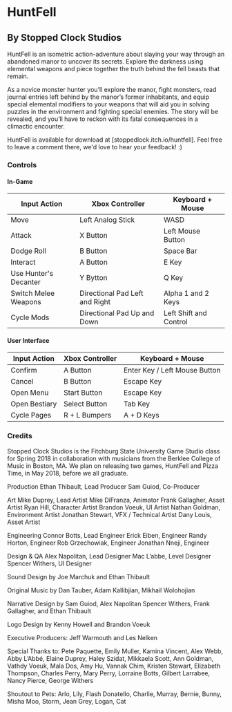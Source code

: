 # HuntFell

## By Stopped Clock Studios

HuntFell is an isometric action-adventure about slaying your way through an abandoned manor to uncover its secrets. Explore the darkness using elemental weapons and piece together the truth behind the fell beasts that remain.

As a novice monster hunter you’ll explore the manor, fight monsters, read journal entries left behind by the manor’s former inhabitants, and equip special elemental modifiers to your weapons that will aid you in solving puzzles in the environment and fighting special enemies. The story will be revealed, and you’ll have to reckon with its fatal consequences in a climactic encounter.

HuntFell is available for download at [stoppedlock.itch.io/huntfell]. Feel free to leave a comment there, we'd love to hear your feedback! :)

### Controls

#### In-Game

| Input Action          | Xbox Controller                | Keyboard + Mouse       |
|-----------------------|--------------------------------|------------------------|
| Move                  | Left Analog Stick              | WASD                   |
| Attack                | X Button                       | Left Mouse Button      |
| Dodge Roll            | B Button                       | Space Bar              |
| Interact              | A Button                       | E Key                  |
| Use Hunter's Decanter | Y Bytton                       | Q Key                  |
| Switch Melee Weapons  | Directional Pad Left and Right | Alpha 1 and 2 Keys     |
| Cycle Mods            | Directional Pad Up and Down    | Left Shift and Control |

#### User Interface

| Input Action      | Xbox Controller   | Keyboard + Mouse                  |
|---------------    |-----------------  |-------------------------------    |
| Confirm           | A Button          | Enter Key / Left Mouse Button     |
| Cancel            | B Button          | Escape Key                        |
| Open Menu         | Start Button      | Escape Key                        |
| Open Bestiary     | Select Button     | Tab Key                           |
| Cycle Pages       | R + L Bumpers     | A + D Keys                        |

### Credits

Stopped Clock Studios is the Fitchburg State University Game Studio class for Spring 2018 in collaboration with musicians from the Berklee College of Music in Boston, MA. We plan on releasing two games, HuntFell and Pizza Time, in May 2018, before we all graduate.

Production
    Ethan Thibault, Lead Producer
    Sam Guiod, Co-Producer

Art
    Mike Duprey, Lead Artist
    Mike DiFranza, Animator
    Frank Gallagher, Asset Artist
    Ryan Hill, Character Artist
    Brandon Voeuk, UI Artist
    Nathan Goldman, Environment Artist
    Jonathan Stewart, VFX / Technical Artist
    Dany Louis, Asset Artist

Engineering
    Connor Botts, Lead Engineer
    Erick Eiben, Engineer
    Randy Horton, Engineer
    Rob Grzechowiak, Engineer
    Jonathan Nneji, Engineer

Design & QA
    Alex Napolitan, Lead Designer
    Mac L’abbe, Level Designer
    Spencer Withers, UI Designer

Sound Design by Joe Marchuk and Ethan Thibault

Original Music by Dan Tauber, Adam Kallibjian, Mikhail Wolohojian

Narrative Design by Sam Guiod, Alex Napolitan Spencer Withers, Frank Gallagher, and Ethan Thibault

Logo Design by Kenny Howell and Brandon Voeuk

Executive Producers: Jeff Warmouth and Les Nelken

Special Thanks to: Pete Paquette, Emily Muller, Kamina Vincent, Alex Webb, Abby L’Abbé, Elaine Duprey, Haley Szidat, Mikkaela Scott, Ann Goldman, Vathdy Voeuk, Mala Dos, Amy Hu, Vannak Chim, Kristen Stewart, Elizabeth Thompson, Charles Perry, Mary Perry, Lorraine Botts, Gilbert Larrabee, Nancy Pierce, George Withers

Shoutout to Pets: Arlo, Lily, Flash Donatello, Charlie, Murray, Bernie, Bunny, Misha Moo, Storm, Jean Grey, Logan, Cat